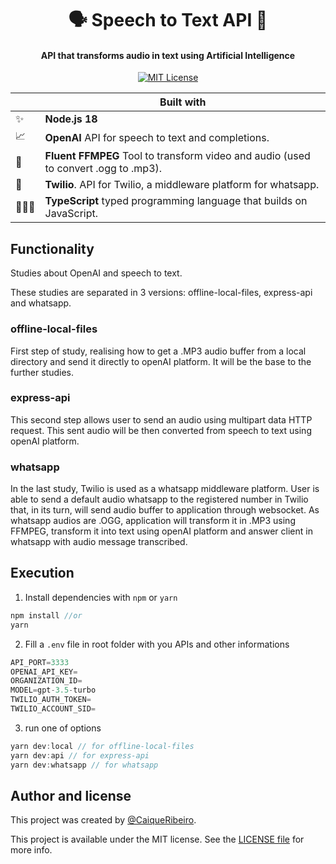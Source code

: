 <h1 align="center">
  🗣️ Speech to Text API 📝
</h1>

<h4 align="center">
  API that transforms audio in text using Artificial Intelligence
</h4>


<p align="center">
  <a href="https://github.com/Nozbe/WatermelonDB/blob/master/LICENSE">
    <img src="https://img.shields.io/badge/License-MIT-blue.svg" alt="MIT License">
  </a>
</p>

|     | Built with                                                                                                                            |
| --- | -------------------------------------------------------------------------------------------------------------------------------- |
| ✨ | **Node.js 18**                                                                                |
| 📈  | **OpenAI** API for speech to text and completions.                                         |
| 🤖  | **Fluent FFMPEG** Tool to transform video and audio (used to convert .ogg to .mp3).                                                      |
| 💎  | **Twilio**. API for Twilio, a middleware platform for whatsapp.                                                                                    |
| 🧙🏼‍♀️  | **TypeScript** typed programming language that builds on JavaScript.                                                                                          |

## Functionality

Studies about OpenAI and speech to text.

These studies are separated in 3 versions: offline-local-files, express-api and whatsapp.

### offline-local-files

First step of study, realising how to get a .MP3 audio buffer from a local directory and send it directly to openAI platform. It will be the base to the further studies.

### express-api

This second step allows user to send an audio using multipart data HTTP request. This sent audio will be then converted from speech to text using openAI platform.

### whatsapp

In the last study, Twilio is used as a whatsapp middleware platform. User is able to send a default audio whatsapp to the registered number in Twilio that, in its turn, will send audio buffer to application through websocket. As whatsapp audios are .OGG, application will transform it in .MP3 using FFMPEG, transform it into text using openAI platform and answer client in whatsapp with audio message transcribed.


## Execution
1. Install dependencies with `npm` or `yarn`

```js
npm install //or
yarn

```
2. Fill a `.env` file in root folder with you APIs and other informations

```js
API_PORT=3333
OPENAI_API_KEY=
ORGANIZATION_ID=
MODEL=gpt-3.5-turbo
TWILIO_AUTH_TOKEN=
TWILIO_ACCOUNT_SID=
```

3. run one of options

```js
yarn dev:local // for offline-local-files
yarn dev:api // for express-api
yarn dev:whatsapp // for whatsapp
```


## Author and license

This project was created by [@CaiqueRibeiro](https://github.com/CaiqueRibeiro).

This project is available under the MIT license. See the [LICENSE file](./LICENSE) for more info.